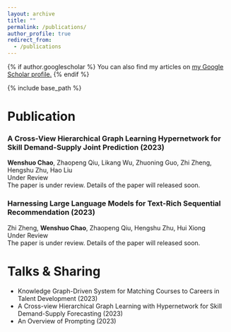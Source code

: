 ```yaml
---
layout: archive
title: ""
permalink: /publications/
author_profile: true
redirect_from:
  - /publications
---
```


{% if author.googlescholar %}
  You can also find my articles on <u><a href="{{author.googlescholar}}">my Google Scholar profile</a>.</u>
{% endif %}

{% include base_path %}

Publication
======
### A Cross-View Hierarchical Graph Learning Hypernetwork for Skill Demand-Supply Joint Prediction (2023)
**Wenshuo Chao**, Zhaopeng Qiu, Likang Wu, Zhuoning Guo, Zhi Zheng, Hengshu Zhu, Hao Liu \
Under Review \
The paper is under review. Details of the paper will released soon.

### Harnessing Large Language Models for Text-Rich Sequential Recommendation (2023)
Zhi Zheng, **Wenshuo Chao**, Zhaopeng Qiu, Hengshu Zhu, Hui Xiong \
Under Review \
The paper is under review. Details of the paper will released soon.


Talks & Sharing
======
* Knowledge Graph-Driven System for Matching Courses to Careers in Talent Development (2023)
* A Cross-view Hierarchical Graph Learning with Hypernetwork for Skill Demand-Supply Forecasting (2023)
* An Overview of Prompting (2023)
